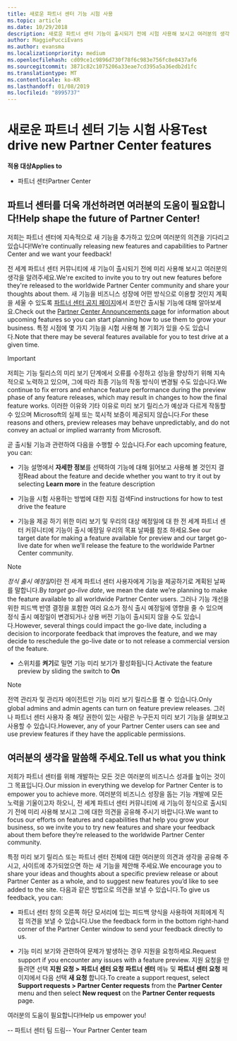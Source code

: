 ```yaml
---
title: 새로운 파트너 센터 기능 시험 사용
ms.topic: article
ms.date: 10/29/2018
description: 새로운 파트너 센터 기능이 출시되기 전에 시험 사용해 보시고 여러분의 생각을 알려주세요. 파트너 센터를 더욱 개선하려면 여러분의 도움이 필요합니다!
author: MaggiePucciEvans
ms.author: evansma
ms.localizationpriority: medium
ms.openlocfilehash: cd09ce1c9896d730f78f6c983e756fc8e8437af6
ms.sourcegitcommit: 3871c82c1075206a33eae7cd395a5a36edb2d1fc
ms.translationtype: MT
ms.contentlocale: ko-KR
ms.lasthandoff: 01/08/2019
ms.locfileid: "8995737"
---
```

# <a name="test-drive-new-partner-center-features"></a><span data-ttu-id="db8a4-104">새로운 파트너 센터 기능 시험 사용</span><span class="sxs-lookup"><span data-stu-id="db8a4-104">Test drive new Partner Center features</span></span>

**<span data-ttu-id="db8a4-105">적용 대상</span><span class="sxs-lookup"><span data-stu-id="db8a4-105">Applies to</span></span>**

- <span data-ttu-id="db8a4-106">파트너 센터</span><span class="sxs-lookup"><span data-stu-id="db8a4-106">Partner Center</span></span>

## <a name="help-shape-the-future-of-partner-center"></a><span data-ttu-id="db8a4-107">파트너 센터를 더욱 개선하려면 여러분의 도움이 필요합니다!</span><span class="sxs-lookup"><span data-stu-id="db8a4-107">Help shape the future of Partner Center!</span></span>

<span data-ttu-id="db8a4-108">저희는 파트너 센터에 지속적으로 새 기능을 추가하고 있으며 여러분의 의견을 기다리고 있습니다!</span><span class="sxs-lookup"><span data-stu-id="db8a4-108">We’re continually releasing new features and capabilities to Partner Center and we want your feedback!</span></span> 

<span data-ttu-id="db8a4-109">전 세계 파트너 센터 커뮤니티에 새 기능이 출시되기 전에 미리 사용해 보시고 여러분의 생각을 알려주세요.</span><span class="sxs-lookup"><span data-stu-id="db8a4-109">We're excited to invite you to try out new features before they're released to the worldwide Partner Center community and share your thoughts about them.</span></span> <span data-ttu-id="db8a4-110">새 기능을 비즈니스 성장에 어떤 방식으로 이용할 것인지 계획을 세울 수 있도록 [파트너 센터 공지 페이지](https://partnercenter.microsoft.com/pcv/announcements)에서 조만간 출시될 기능에 대해 알아보세요.</span><span class="sxs-lookup"><span data-stu-id="db8a4-110">Check out the [Partner Center Announcements page](https://partnercenter.microsoft.com/pcv/announcements) for information about upcoming features so you can start planning how to use them to grow your business.</span></span> <span data-ttu-id="db8a4-111">특정 시점에 몇 가지 기능을 시험 사용해 볼 기회가 있을 수도 있습니다.</span><span class="sxs-lookup"><span data-stu-id="db8a4-111">Note that there may be several features available for you to test drive at a given time.</span></span>

> [!IMPORTANT]  
> <span data-ttu-id="db8a4-112">저희는 기능 릴리스의 미리 보기 단계에서 오류를 수정하고 성능을 향상하기 위해 지속적으로 노력하고 있으며, 그에 따라 최종 기능의 작동 방식이 변경될 수도 있습니다.</span><span class="sxs-lookup"><span data-stu-id="db8a4-112">We continue to fix errors and enhance feature performance during the preview phase of any feature releases, which may result in changes to how the final feature works.</span></span> <span data-ttu-id="db8a4-113">이러한 이유와 기타 이유로 미리 보기 릴리스가 예상과 다르게 작동할 수 있으며 Microsoft의 실제 또는 묵시적 보증이 제공되지 않습니다.</span><span class="sxs-lookup"><span data-stu-id="db8a4-113">For these reasons and others, preview releases may behave unpredictably, and do not convey an actual or implied warranty from Microsoft.</span></span>

<span data-ttu-id="db8a4-114">곧 출시될 기능과 관련하여 다음을 수행할 수 있습니다.</span><span class="sxs-lookup"><span data-stu-id="db8a4-114">For each upcoming feature, you can:</span></span>

- <span data-ttu-id="db8a4-115">기능 설명에서 **자세한 정보**를 선택하여 기능에 대해 읽어보고 사용해 볼 것인지 결정</span><span class="sxs-lookup"><span data-stu-id="db8a4-115">Read about the feature and decide whether you want to try it out by selecting **Learn more** in the feature description</span></span> 

- <span data-ttu-id="db8a4-116">기능을 시험 사용하는 방법에 대한 지침 검색</span><span class="sxs-lookup"><span data-stu-id="db8a4-116">Find instructions for how to test drive the feature</span></span>

- <span data-ttu-id="db8a4-117">기능을 제공 하기 위한 미리 보기 및 우리의 대상 예정일에 대 한 전 세계 파트너 센터 커뮤니티에 기능이 출시 예정일 우리의 목표 날짜를 참조 하세요.</span><span class="sxs-lookup"><span data-stu-id="db8a4-117">See our target date for making a feature available for preview and our target go-live date for when we’ll release the feature to the worldwide Partner Center community.</span></span>

> [!NOTE]  
>  <span data-ttu-id="db8a4-118">*정식 출시 예정일*이란 전 세계 파트너 센터 사용자에게 기능을 제공하기로 계획된 날짜를 말합니다.</span><span class="sxs-lookup"><span data-stu-id="db8a4-118">By *target go-live date*, we mean the date we’re planning to make the feature available to all worldwide Partner Center users.</span></span> <span data-ttu-id="db8a4-119">그러나 기능 개선을 위한 피드백 반영 결정을 포함한 여러 요소가 정식 출시 예정일에 영향을 줄 수 있으며 정식 출시 예정일이 변경되거나 상용 버전 기능이 출시되지 않을 수도 있습니다.</span><span class="sxs-lookup"><span data-stu-id="db8a4-119">However, several things could impact the go-live date, including a decision to incorporate feedback that improves the feature, and we may decide to reschedule the go-live date or to not release a commercial version of the feature.</span></span>  

- <span data-ttu-id="db8a4-120">스위치를 **켜기**로 밀면 기능 미리 보기가 활성화됩니다.</span><span class="sxs-lookup"><span data-stu-id="db8a4-120">Activate the feature preview by sliding the switch to **On**</span></span>

> [!NOTE]  
>  <span data-ttu-id="db8a4-121">전역 관리자 및 관리자 에이전트만 기능 미리 보기 릴리스를 켤 수 있습니다.</span><span class="sxs-lookup"><span data-stu-id="db8a4-121">Only global admins and admin agents can turn on feature preview releases.</span></span> <span data-ttu-id="db8a4-122">그러나 파트너 센터 사용자 중 해당 권한이 있는 사람은 누구든지 미리 보기 기능을 살펴보고 사용할 수 있습니다.</span><span class="sxs-lookup"><span data-stu-id="db8a4-122">However, any of your Partner Center users can see and use preview features if they have the applicable permissions.</span></span>
 
## <a name="tell-us-what-you-think"></a><span data-ttu-id="db8a4-123">여러분의 생각을 말씀해 주세요.</span><span class="sxs-lookup"><span data-stu-id="db8a4-123">Tell us what you think</span></span>

<span data-ttu-id="db8a4-124">저희가 파트너 센터를 위해 개발하는 모든 것은 여러분의 비즈니스 성과를 높이는 것이 그 목표입니다.</span><span class="sxs-lookup"><span data-stu-id="db8a4-124">Our mission in everything we develop for Partner Center is to empower you to achieve more.</span></span> <span data-ttu-id="db8a4-125">여러분의 비즈니스 성장을 돕는 기능 개발에 모든 노력을 기울이고자 하오니, 전 세계 파트너 센터 커뮤니티에 새 기능이 정식으로 출시되기 전에 미리 사용해 보시고 그에 대한 의견을 공유해 주시기 바랍니다.</span><span class="sxs-lookup"><span data-stu-id="db8a4-125">We want to focus our efforts on features and capabilities that help you grow your business, so we invite you to try new features and share your feedback about them before they’re released to the worldwide Partner Center community.</span></span> 

<span data-ttu-id="db8a4-126">특정 미리 보기 릴리스 또는 파트너 센터 전체에 대한 여러분의 의견과 생각을 공유해 주시고, 사이트에 추가되었으면 하는 새 기능을 제안해 주세요.</span><span class="sxs-lookup"><span data-stu-id="db8a4-126">We encourage you to share your ideas and thoughts about a specific preview release or about Partner Center as a whole, and to suggest new features you’d like to see added to the site.</span></span> <span data-ttu-id="db8a4-127">다음과 같은 방법으로 의견을 보낼 수 있습니다.</span><span class="sxs-lookup"><span data-stu-id="db8a4-127">To give us feedback, you can:</span></span>  

-   <span data-ttu-id="db8a4-128">파트너 센터 창의 오른쪽 하단 모서리에 있는 피드백 양식을 사용하여 저희에게 직접 의견을 보낼 수 있습니다.</span><span class="sxs-lookup"><span data-stu-id="db8a4-128">Use the feedback form in the bottom right-hand corner of the Partner Center window to send your feedback directly to us.</span></span> 

-   <span data-ttu-id="db8a4-129">기능 미리 보기와 관련하여 문제가 발생하는 경우 지원을 요청하세요.</span><span class="sxs-lookup"><span data-stu-id="db8a4-129">Request support if you encounter any issues with a feature preview.</span></span> <span data-ttu-id="db8a4-130">지원 요청을 만들려면 선택 **지원 요청 > 파트너 센터 요청** **파트너 센터** 메뉴 및 **파트너 센터 요청** 페이지에서 다음 선택 **새 요청** 합니다.</span><span class="sxs-lookup"><span data-stu-id="db8a4-130">To create a support request, select **Support requests > Partner Center requests** from the **Partner Center** menu and then select **New request** on the **Partner Center requests** page.</span></span>

<span data-ttu-id="db8a4-131">여러분의 도움이 필요합니다!</span><span class="sxs-lookup"><span data-stu-id="db8a4-131">Help us empower you!</span></span>

<span data-ttu-id="db8a4-132">-- 파트너 센터 팀 드림</span><span class="sxs-lookup"><span data-stu-id="db8a4-132">-- Your Partner Center team</span></span>

